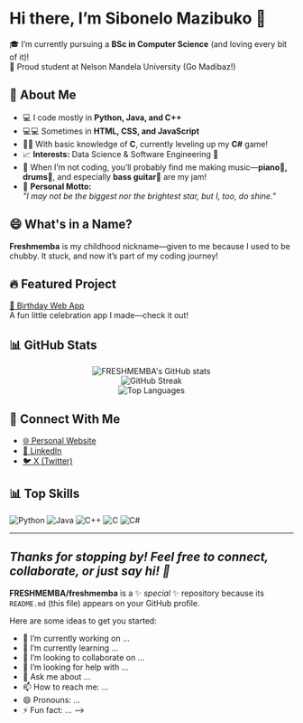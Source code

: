 # Hi there, I’m Sibonelo Mazibuko 👋

🎓 I’m currently pursuing a **BSc in Computer Science** (and loving every bit of it)!  
🐧 Proud student at Nelson Mandela University (Go Madibaz!)

## 🚀 About Me

- 💻 I code mostly in **Python, Java, and C++**
- 💻💻 Sometimes in **HTML, CSS, and JavaScript**
- 🧑‍💻 With basic knowledge of **C**, currently leveling up my **C#** game!
- 📈 **Interests:** Data Science & Software Engineering 🚀
- 🎹 When I’m not coding, you’ll probably find me making music—**piano🎹, drums🥁**, and especially **bass guitar🎸** are my jam!
- 🌟 **Personal Motto:**  
  _"I may not be the biggest nor the brightest star, but I, too, do shine."_

## 😄 What's in a Name?

**Freshmemba** is my childhood nickname—given to me because I used to be chubby. It stuck, and now it’s part of my coding journey!

## 🔥 Featured Project

[🎉 Birthday Web App](https://github.com/freshmemba.github.io/bday)  
A fun little celebration app I made—check it out!

## 📊 GitHub Stats

<p align="center">
  <img src="https://github-readme-stats.vercel.app/api?username=FRESHMEMBA&show_icons=true&theme=radical" alt="FRESHMEMBA's GitHub stats" />
  <br>
  <img src="https://github-readme-streak-stats.herokuapp.com/?user=FRESHMEMBA&theme=radical" alt="GitHub Streak" />
  <br>
  <img src="https://github-readme-stats.vercel.app/api/top-langs/?username=FRESHMEMBA&layout=compact&theme=radical&cache_seconds=1800" alt="Top Languages" />
</p>

## 🔗 Connect With Me

- [🌐 Personal Website](https://freshmemba.github.io)
- [💼 LinkedIn](https://www.linkedin.com/in/sibonelo-mazibuko-14808b193/)
- [🐦 X (Twitter)](https://twitter.com/mazibukosb1)

## 📊 Top Skills

![Python](https://img.shields.io/badge/-Python-informational?logo=python&logoColor=white&color=3776AB)
![Java](https://img.shields.io/badge/-Java-informational?logo=java&logoColor=white&color=007396)
![C++](https://img.shields.io/badge/-C++-informational?logo=c%2b%2b&logoColor=white&color=00599C)
![C](https://img.shields.io/badge/-C-informational?logo=c&logoColor=white&color=A8B9CC)
![C#](https://img.shields.io/badge/-C%23-informational?logo=c-sharp&logoColor=white&color=239120)

---

_Thanks for stopping by! Feel free to connect, collaborate, or just say hi! 🚀_
--
**FRESHMEMBA/freshmemba** is a ✨ _special_ ✨ repository because its `README.md` (this file) appears on your GitHub profile.

Here are some ideas to get you started:

- 🔭 I’m currently working on ...
- 🌱 I’m currently learning ...
- 👯 I’m looking to collaborate on ...
- 🤔 I’m looking for help with ...
- 💬 Ask me about ...
- 📫 How to reach me: ...
- 😄 Pronouns: ...
- ⚡ Fun fact: ...
-->
